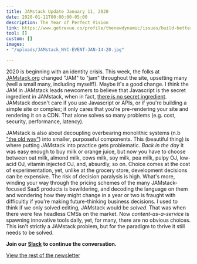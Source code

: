 ```yaml
---
title: JAMstack Update January 11, 2020
date: 2020-01-11T00:00:00-05:00
description: The Year of Perfect Vision
link: https://www.getrevue.co/profile/thenewdynamic/issues/build-better-faster-websites-the-new-dynamic-newsletter-1-11-2020-the-year-of-perfect-vision-219993
tool: []
custom: []
images:
- "/uploads/JAMstack_NYC-EVENT-JAN-14-20.jpg"

---
```

2020 is beginning with an identity crisis. This week, the folks at [JAMstack.org](https://jamstack.org/) changed "JAM" to "jam" throughout the site, upsetting many (well a small many, including myself!). Maybe it's a good change. I think the JAM in JAMstack leads newcomers to believe that Javascript is the secret ingredient in JAMstack, when in fact, [there is no secret ingredient](https://youtu.be/8ucCF2_3TsE). JAMstack doesn't care if you use Javascript or APIs, or if you're building a simple site or complex; it only cares that you're pre-rendering your site and rendering it on a CDN. That alone solves so many problems (e.g. cost, security, performance, latency).

JAMstack is also about decoupling overbearing monolithic systems (n.b ["the old way"](https://medium.com/devseed/how-we-build-cms-free-websites-d7e19d94a0ff#8c4d)) into smaller, purposeful components. This (beautiful thing) is where putting JAMstack into practice gets problematic. _Back in the day_ it was easy enough to buy milk or orange juice, but now you have to choose between oat milk, almond milk, cows milk, soy milk, pea milk, pulpy OJ, low-acid OJ, vitamin injected OJ, and, absurdly, so on. Choice comes at the cost of experimentation, yet, unlike at the grocery store, development decisions can be expensive. The risk of decision paralysis is high. What's more, winding your way through the pricing schemes of the many JAMstack-focused SaaS products is bewildering, and decoding the language on them and wondering how they might change in a year or two is fraught with difficultly if you're making future-thinking business decisions. I used to think if we only solved editing, JAMstack would be _solved_. That was when there were few headless CMSs on the market. Now _content-as-a-service_ is spawning innovative tools daily, yet, for many, there are no obvious choices. This isn't strictly a JAMstack problem, but for the paradigm to thrive it still needs to be solved.

**Join our** [**Slack**](https://slack.tnd.dev/) **to continue the conversation.**

[View the rest of the newsletter](https://www.getrevue.co/profile/thenewdynamic/issues/build-better-faster-websites-the-new-dynamic-newsletter-1-11-2020-the-year-of-perfect-vision-219993)